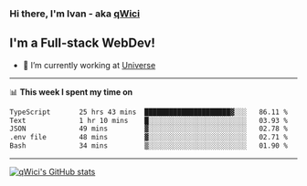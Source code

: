### Hi there, I'm Ivan - aka [qWici][website]

## I'm a Full-stack WebDev!
- 🔭 I’m currently working at [Universe][universe]

---

📊 **This week I spent my time on**
<!--START_SECTION:waka-->

```txt
TypeScript       25 hrs 43 mins  █████████████████████▓░░░   86.11 %
Text             1 hr 10 mins    █░░░░░░░░░░░░░░░░░░░░░░░░   03.93 %
JSON             49 mins         ▓░░░░░░░░░░░░░░░░░░░░░░░░   02.78 %
.env file        48 mins         ▓░░░░░░░░░░░░░░░░░░░░░░░░   02.71 %
Bash             34 mins         ▒░░░░░░░░░░░░░░░░░░░░░░░░   01.90 %
```

<!--END_SECTION:waka-->

---

[![qWici's GitHub stats](https://github-readme-stats.vercel.app/api?username=qWici)](https://github.com/qWici/github-readme-stats)

[website]: https://devkucher.com
[twitter]: https://twitter.com/KucherDev
[linkedin]: https://www.linkedin.com/in/ivankucher
[universe]: https://universeapps.limited
